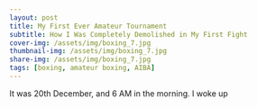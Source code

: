 ```yaml
---
layout: post
title: My First Ever Amateur Tournament
subtitle: How I Was Completely Demolished in My First Fight
cover-img: /assets/img/boxing_7.jpg
thumbnail-img: /assets/img/boxing_7.jpg
share-img: /assets/img/boxing_7.jpg
tags: [boxing, amateur boxing, AIBA]
---
```


It was 20th December, and 6 AM in the morning. I woke up 